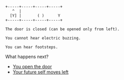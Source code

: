 
```

+-----+-----+-----+-----+
   ^  |
  [Y] |       ( )      Y
+-----+-----+-----+-----+
```

```
The door is closed (can be opened only from left).

You cannot hear electric buzzing.

You can hear footsteps.
```


What happens next?

- [You open the door](./LASER-P-D_L_P0F3.md)
- [Your future self moves left](./LASER-P-DXL_P0F2.md)

